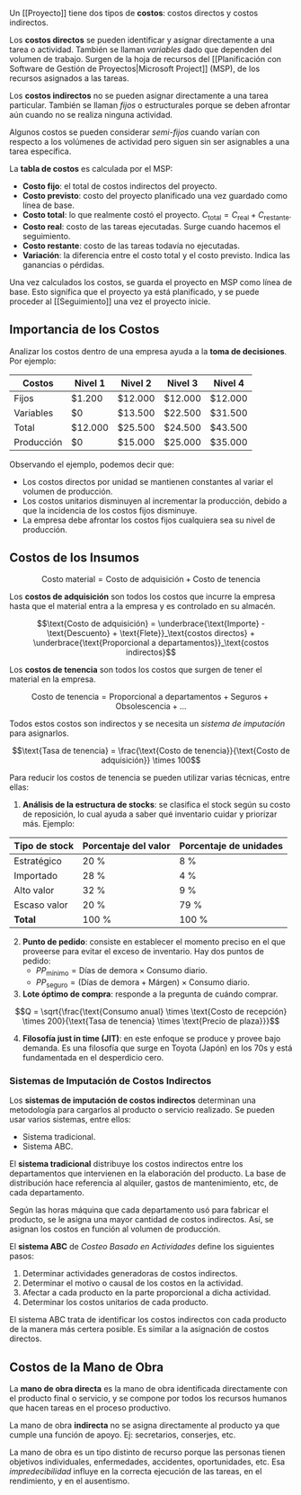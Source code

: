 Un [[Proyecto]] tiene dos tipos de **costos**: costos directos y costos indirectos.

Los **costos directos** se pueden identificar y asignar directamente a una tarea o actividad. También se llaman _variables_ dado que dependen del volumen de trabajo. Surgen de la hoja de recursos del [[Planificación con Software de Gestión de Proyectos|Microsoft Project]] (MSP), de los recursos asignados a las tareas.

Los **costos indirectos** no se pueden asignar directamente a una tarea particular. También se llaman _fijos_ o estructurales porque se deben afrontar aún cuando no se realiza ninguna actividad.

Algunos costos se pueden considerar _semi-fijos_ cuando varían con respecto a los volúmenes de actividad pero siguen sin ser asignables a una tarea específica.

La **tabla de costos** es calculada por el MSP:

- **Costo fijo**: el total de costos indirectos del proyecto.
- **Costo previsto**: costo del proyecto planificado una vez guardado como línea de base.
- **Costo total**: lo que realmente costó el proyecto. $C_\text{total} = C_\text{real} + C_\text{restante}$.
- **Costo real**: costo de las tareas ejecutadas. Surge cuando hacemos el seguimiento.
- **Costo restante**: costo de las tareas todavía no ejecutadas.
- **Variación**: la diferencia entre el costo total y el costo previsto. Indica las ganancias o pérdidas.

Una vez calculados los costos, se guarda el proyecto en MSP como línea de base. Esto significa que el proyecto ya está planificado, y se puede proceder al [[Seguimiento]] una vez el proyecto inicie.

## Importancia de los Costos

Analizar los costos dentro de una empresa ayuda a la **toma de decisiones**. Por ejemplo:

| Costos     | Nivel 1 | Nivel 2 | Nivel 3 | Nivel 4 |
| ---------- | ------- | ------- | ------- | ------- |
| Fijos      | $1.200  | $12.000 | $12.000 | $12.000 |
| Variables  | $0      | $13.500 | $22.500 | $31.500 |
| Total      | $12.000 | $25.500 | $24.500 | $43.500 |
| Producción | $0      | $15.000 | $25.000 | $35.000 |

Observando el ejemplo, podemos decir que:

- Los costos directos por unidad se mantienen constantes al variar el volumen de producción.
- Los costos unitarios disminuyen al incrementar la producción, debido a que la incidencia de los costos fijos disminuye.
- La empresa debe afrontar los costos fijos cualquiera sea su nivel de producción.

## Costos de los Insumos

$$\text{Costo material} = \text{Costo de adquisición} + \text{Costo de tenencia}$$

Los **costos de adquisición** son todos los costos que incurre la empresa hasta que el material entra a la empresa y es controlado en su almacén.

$$\text{Costo de adquisición} = \underbrace{\text{Importe} - \text{Descuento} + \text{Flete}}_\text{costos directos} + \underbrace{\text{Proporcional a departamentos}}_\text{costos indirectos}$$

Los **costos de tenencia** son todos los costos que surgen de tener el material en la empresa.

$$\text{Costo de tenencia} = \text{Proporcional a departamentos} + \text{Seguros} + \text{Obsolescencia} + \dots$$

Todos estos costos son indirectos y se necesita un _sistema de imputación_ para asignarlos.

$$\text{Tasa de tenencia} = \frac{\text{Costo de tenencia}}{\text{Costo de adquisición}} \times 100$$

Para reducir los costos de tenencia se pueden utilizar varias técnicas, entre ellas:

1. **Análisis de la estructura de stocks**: se clasifica el stock según su costo de reposición, lo cual ayuda a saber qué inventario cuidar y priorizar más. Ejemplo:

| Tipo de stock | Porcentaje del valor | Porcentaje de unidades |
| ------------- | -------------------- | ---------------------- |
| Estratégico   | 20 %                 | 8 %                    |
| Importado     | 28 %                 | 4 %                    |
| Alto valor    | 32 %                 | 9 %                    |
| Escaso valor  | 20 %                 | 79 %                   |
| **Total**     | 100 %                | 100 %                  |

2. **Punto de pedido**: consiste en establecer el momento preciso en el que proveerse para evitar el exceso de inventario. Hay dos puntos de pedido:
   - $PP_{\text{mínimo}}=\text{Días de demora}\times \text{Consumo diario}$.
   - $PP_{\text{seguro}}=(\text{Días de demora}+\text{Márgen})\times \text{Consumo diario}$.
3. **Lote óptimo de compra**: responde a la pregunta de cuándo comprar.

$$Q = \sqrt{\frac{\text{Consumo anual} \times \text{Costo de recepción} \times 200}{\text{Tasa de tenencia} \times \text{Precio de plaza}}}$$

4. **Filosofía just in time (JIT)**: en este enfoque se produce y provee bajo demanda. Es una filosofía que surge en Toyota (Japón) en los 70s y está fundamentada en el desperdicio cero.

### Sistemas de Imputación de Costos Indirectos

Los **sistemas de imputación de costos indirectos** determinan una metodología para cargarlos al producto o servicio realizado. Se pueden usar varios sistemas, entre ellos:

- Sistema tradicional.
- Sistema ABC.

El **sistema tradicional** distribuye los costos indirectos entre los departamentos que intervienen en la elaboración del producto. La base de distribución hace referencia al alquiler, gastos de mantenimiento, etc, de cada departamento.

Según las horas máquina que cada departamento usó para fabricar el producto, se le asigna una mayor cantidad de costos indirectos. Así, se asignan los costos en función al volumen de producción.

El **sistema ABC** de _Costeo Basado en Actividades_ define los siguientes pasos:

1. Determinar actividades generadoras de costos indirectos.
2. Determinar el motivo o causal de los costos en la actividad.
3. Afectar a cada producto en la parte proporcional a dicha actividad.
4. Determinar los costos unitarios de cada producto.

El sistema ABC trata de identificar los costos indirectos con cada producto de la manera más certera posible. Es similar a la asignación de costos directos.

## Costos de la Mano de Obra

La **mano de obra directa** es la mano de obra identificada directamente con el producto final o servicio, y se compone por todos los recursos humanos que hacen tareas en el proceso productivo.

La mano de obra **indirecta** no se asigna directamente al producto ya que cumple una función de apoyo. Ej: secretarios, conserjes, etc.

La mano de obra es un tipo distinto de recurso porque las personas tienen objetivos individuales, enfermedades, accidentes, oportunidades, etc. Esa _impredecibilidad_ influye en la correcta ejecución de las tareas, en el rendimiento, y en el ausentismo.
